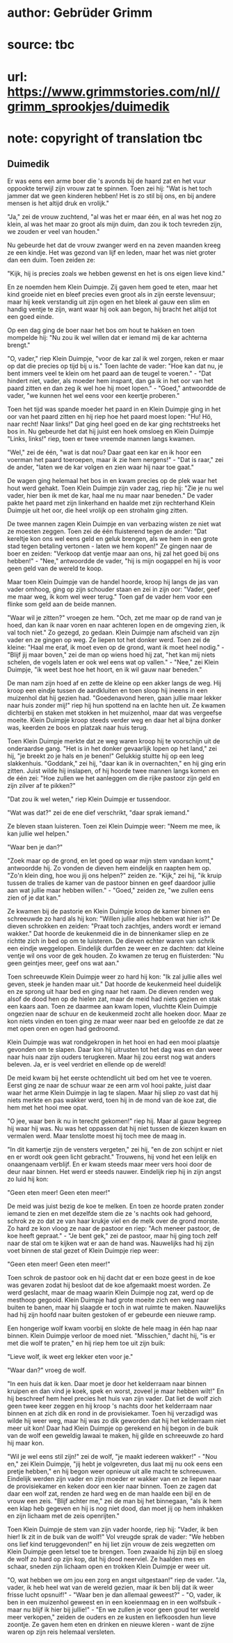 # author: Gebrüder Grimm
# source: tbc
# url: https://www.grimmstories.com/nl//grimm_sprookjes/duimedik
# note: copyright of translation tbc

## Duimedik 

Er was eens een arme boer die 's avonds bij de haard zat en het vuur
oppookte terwijl zijn vrouw zat te spinnen. Toen zei hij: "Wat is het
toch jammer dat we geen kinderen hebben! Het is zo stil bij ons, en bij
andere mensen is het altijd druk en vrolijk."

"Ja," zei de vrouw zuchtend, "al was het er maar één, en al was het
nog zo klein, al was het maar zo groot als mijn duim, dan zou ik toch
tevreden zijn, we zouden er veel van houden."

Nu gebeurde het dat de vrouw zwanger werd en na zeven maanden kreeg ze
een kindje. Het was gezond van lijf en leden, maar het was niet groter
dan een duim. Toen zeiden ze:

"Kijk, hij is precies zoals we hebben gewenst en het is ons eigen lieve
kind."

En ze noemden hem Klein Duimpje. Zij gaven hem goed te eten, maar het
kind groeide niet en bleef precies even groot als in zijn eerste
levensuur; maar hij keek verstandig uit zijn ogen en het bleek al gauw
een slim en handig ventje te zijn, want waar hij ook aan begon, hij
bracht het altijd tot een goed einde.

Op een dag ging de boer naar het bos om hout te hakken en toen mompelde
hij: "Nu zou ik wel willen dat er iemand mij de kar achterna brengt."

"O, vader," riep Klein Duimpje, "voor de kar zal ik wel zorgen, reken
er maar op dat die precies op tijd bij u is." Toen lachte de vader:
"Hoe kan dat nu, je bent immers veel te klein om het paard aan de
teugel te voeren." - "Dat hindert niet, vader, als moeder hem inspant,
dan ga ik in het oor van het paard zitten en dan zeg ik wel hoe hij moet
lopen." - "Goed," antwoordde de vader, "we kunnen het wel eens voor
een keertje proberen."

Toen het tijd was spande moeder het paard in en Klein Duimpje ging in
het oor van het paard zitten en hij riep hoe het paard moest lopen:
"Hu! Hö, naar recht! Naar links!" Dat ging heel goed en de kar ging
rechtstreeks het bos in. Nu gebeurde het dat hij juist een hoek omsloeg
en Klein Duimpje "Links, links!" riep, toen er twee vreemde mannen
langs kwamen.

"Wel," zei de één, "wat is dat nou? Daar gaat een kar en ik hoor een
voerman het paard toeroepen, maar ik zie hem nergens!" - "Dat is
raar," zei de ander, "laten we de kar volgen en zien waar hij naar toe
gaat."

De wagen ging helemaal het bos in en kwam precies op de plek waar het
hout werd gehakt. Toen Klein Duimpje zijn vader zag, riep hij: "Zie je
nu wel vader, hier ben ik met de kar, haal me nu maar naar beneden." De
vader pakte het paard met zijn linkerhand en haalde met zijn rechterhand
Klein Duimpje uit het oor, die heel vrolijk op een strohalm ging zitten.

De twee mannen zagen Klein Duimpje en van verbazing wisten ze niet wat
ze moesten zeggen. Toen zei de één fluisterend tegen de ander: "Dat
kereltje kon ons wel eens geld en geluk brengen, als we hem in een grote
stad tegen betaling vertonen - laten we hem kopen!" Ze gingen naar de
boer en zeiden: "Verkoop dat ventje maar aan ons, hij zal het goed bij
ons hebben!" - "Nee," antwoordde de vader, "hij is mijn oogappel en
hij is voor geen geld van de wereld te koop.

Maar toen Klein Duimpje van de handel hoorde, kroop hij langs de jas van
vader omhoog, ging op zijn schouder staan en zei in zijn oor: "Vader,
geef me maar weg, ik kom wel weer terug." Toen gaf de vader hem voor
een flinke som geld aan de beide mannen.

"Waar wil je zitten?" vroegen ze hem. "Och, zet me maar op de rand
van je hoed, dan kan ik naar voren en naar achteren lopen en de omgeving
zien, ik val toch niet." Zo gezegd, zo gedaan. Klein Duimpje nam
afscheid van zijn vader en ze gingen op weg. Ze liepen tot het donker
werd. Toen zei de kleine: "Haal me eraf, ik moet even op de grond, want
ik moet heel nodig." - "Blijf jij maar boven," zei de man op wiens
hoed hij zat, "het kan mij niets schelen, de vogels laten er ook wel
eens wat op vallen." - "Nee," zei Klein Duimpje, "ik weet best hoe
het hoort, en ik wil gauw naar beneden."

De man nam zijn hoed af en zette de kleine op een akker langs de weg.
Hij kroop een eindje tussen de aardkluiten en toen sloop hij ineens in
een muizenhol dat hij gezien had. "Goedenavond heren, gaan jullie maar
lekker naar huis zonder mij!" riep hij hun spottend na en lachte hen
uit. Ze kwamen dichterbij en staken met stokken in het muizenhol, maar
dat was vergeefse moeite. Klein Duimpje kroop steeds verder weg en daar
het al bijna donker was, keerden ze boos en platzak naar huis terug.

Toen Klein Duimpje merkte dat ze weg waren kroop hij te voorschijn uit
de onderaardse gang. "Het is in het donker gevaarlijk lopen op het
land," zei hij, "je breekt zo je hals en je benen!" Gelukkig stuitte
hij op een leeg slakkenhuis. "Goddank," zei hij, "daar kan ik in
overnachten," en hij ging erin zitten. Juist wilde hij inslapen, of hij
hoorde twee mannen langs komen en de één zei: "Hoe zullen we het
aanleggen om die rijke pastoor zijn geld en zijn zilver af te pikken?"

"Dat zou ik wel weten," riep Klein Duimpje er tussendoor.

"Wat was dat?" zei de ene dief verschrikt, "daar sprak iemand."

Ze bleven staan luisteren. Toen zei Klein Duimpje weer: "Neem me mee,
ik kan jullie wel helpen."

"Waar ben je dan?"

"Zoek maar op de grond, en let goed op waar mijn stem vandaan komt,"
antwoordde hij. Zo vonden de dieven hem eindelijk en raapten hem op.
"Zo'n klein ding, hoe wou jij ons helpen?" zeiden ze. "Kijk," zei
hij, "ik kruip tussen de tralies de kamer van de pastoor binnen en geef
daardoor jullie aan wat jullie maar hebben willen." - "Goed," zeiden
ze, "we zullen eens zien of je dat kan."

Ze kwamen bij de pastorie en Klein Duimpje kroop de kamer binnen en
schreeuwde zo hard als hij kon: "Willen jullie alles hebben wat hier
is?" De dieven schrokken en zeiden: "Praat toch zachtjes, anders wordt
er iemand wakker." Dat hoorde de keukenmeid die in de binnenkamer sliep
en ze richtte zich in bed op om te luisteren. De dieven echter waren van
schrik een eindje weggelopen. Eindelijk durfden ze weer en ze dachten:
dat kleine ventje wil ons voor de gek houden. Zo kwamen ze terug en
fluisterden: "Nu geen geintjes meer, geef ons wat aan."

Toen schreeuwde Klein Duimpje weer zo hard hij kon: "Ik zal jullie
alles wel geven, steek je handen maar uit." Dat hoorde de keukenmeid
heel duidelijk en ze sprong uit haar bed en ging naar het raam. De
dieven renden weg alsof de dood hen op de hielen zat, maar de meid had
niets gezien en stak een kaars aan. Toen ze daarmee aan kwam lopen,
vluchtte Klein Duimpje ongezien naar de schuur en de keukenmeid zocht
alle hoeken door. Maar ze kon niets vinden en toen ging ze maar weer
naar bed en geloofde ze dat ze met open oren en ogen had gedroomd.

Klein Duimpje was wat rondgekropen in het hooi en had een mooi plaatsje
gevonden om te slapen. Daar kon hij uitrusten tot het dag was en dan
weer naar huis naar zijn ouders terugkeren. Maar hij zou eerst nog wat
anders beleven. Ja, er is veel verdriet en ellende op de wereld!

De meid kwam bij het eerste ochtendlicht uit bed om het vee te voeren.
Eerst ging ze naar de schuur waar ze een arm vol hooi pakte, juist daar
waar het arme Klein Duimpje in lag te slapen. Maar hij sliep zo vast dat
hij niets merkte en pas wakker werd, toen hij in de mond van de koe zat,
die hem met het hooi mee opat.

"O jee, waar ben ik nu in terecht gekomen!" riep hij. Maar al gauw
begreep hij waar hij was. Nu was het oppassen dat hij niet tussen de
kiezen kwam en vermalen werd. Maar tenslotte moest hij toch mee de maag
in.

"In dit kamertje zijn de vensters vergeten," zei hij, "en de zon
schijnt er niet en er wordt ook geen licht gebracht." Trouwens, hij
vond het een lelijk en onaangenaam verblijf. En er kwam steeds maar meer
vers hooi door de deur naar binnen. Het werd er steeds nauwer. Eindelijk
riep hij in zijn angst zo luid hij kon:

"Geen eten meer!
Geen eten meer!"

De meid was juist bezig de koe te melken. En toen ze hoorde praten
zonder iemand te zien en met dezelfde stem die ze 's nachts ook had
gehoord, schrok ze zo dat ze van haar krukje viel en de melk over de
grond morste. Zo hard ze kon vloog ze naar de pastoor en riep: "Ach
meneer pastoor, de koe heeft gepraat." - "Je bent gek," zei de
pastoor, maar hij ging toch zelf naar de stal om te kijken wat er aan de
hand was. Nauwelijks had hij zijn voet binnen de stal gezet of Klein
Duimpje riep weer:

"Geen eten meer!
Geen eten meer!"

Toen schrok de pastoor ook en hij dacht dat er een boze geest in de koe
was gevaren zodat hij besloot dat de koe afgemaakt moest worden. Ze werd
geslacht, maar de maag waarin Klein Duimpje nog zat, werd op de mesthoop
gegooid. Klein Duimpje had grote moeite zich een weg naar buiten te
banen, maar hij slaagde er toch in wat ruimte te maken. Nauwelijks had
hij zijn hoofd naar buiten gestoken of er gebeurde een nieuwe ramp.

Een hongerige wolf kwam voorbij en slokte de hele maag in één hap naar
binnen. Klein Duimpje verloor de moed niet. "Misschien," dacht hij,
"is er met die wolf te praten," en hij riep hem toe uit zijn buik:

"Lieve wolf, ik weet erg lekker eten voor je."

"Waar dan?" vroeg de wolf.

"In een huis dat ik ken. Daar moet je door het kelderraam naar binnen
kruipen en dan vind je koek, spek en worst, zoveel je maar hebben
wilt!" En hij beschreef hem heel precies het huis van zijn vader. Dat
liet de wolf zich geen twee keer zeggen en hij kroop 's nachts door het
kelderraam naar binnen en at zich dik en rond in de provisiekamer. Toen
hij verzadigd was wilde hij weer weg, maar hij was zo dik geworden dat
hij het kelderraam niet meer uit kon! Daar had Klein Duimpje op gerekend
en hij begon in de buik van de wolf een geweldig lawaai te maken, hij
gilde en schreeuwde zo hard hij maar kon.

"Wil je wel eens stil zijn!" zei de wolf, "je maakt iedereen
wakker!" - "Nou en," zei Klein Duimpje, "jij hebt je volgevreten,
dus laat mij nu ook eens een pretje hebben," en hij begon weer opnieuw
uit alle macht te schreeuwen. Eindelijk werden zijn vader en zijn moeder
er wakker van en ze liepen naar de provisiekamer en keken door een kier
naar binnen. Toen ze zagen dat daar een wolf zat, renden ze hard weg en
de man haalde een bijl en de vrouw een zeis. "Blijf achter me," zei de
man bij het binnegaan, "als ik hem een klap heb gegeven en hij is nog
niet dood, dan moet jij op hem inhakken en zijn lichaam met de zeis
openrijten."

Toen Klein Duimpje de stem van zijn vader hoorde, riep hij: "Vader, ik
ben hier! Ik zit in de buik van de wolf!" Vol vreugde sprak de vader:
"We hebben ons lief kind teruggevonden!" en hij liet zijn vrouw de
zeis wegzetten om Klein Duimpje geen letsel toe te brengen. Toen zwaaide
hij zijn bijl en sloeg de wolf zo hard op zijn kop, dat hij dood
neerviel. Ze haalden mes en schaar, sneden zijn lichaam open en trokken
Klein Duimpje er weer uit.

"O, wat hebben we om jou een zorg en angst uitgestaan!" riep de vader.
"Ja, vader, ik heb heel wat van de wereld gezien, maar ik ben blij dat
ik weer frisse lucht opsnuif!" - "Waar ben je dan allemaal
geweest?" - "O, vader, ik ben in een muizenhol geweest en in een
koeienmaag en in een wolfsbuik - maar nu blijf ik hier bij jullie!" -
"En we zullen je voor geen goud ter wereld meer verkopen," zeiden de
ouders en ze kusten en liefkoosden hun lieve zoontje. Ze gaven hem eten
en drinken en nieuwe kleren - want de zijne waren op zijn reis helemaal
versleten.
